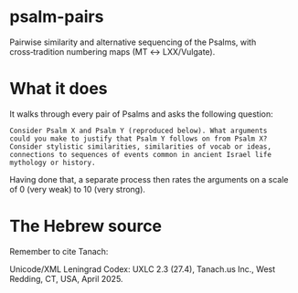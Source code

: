 # psalm-pairs
Pairwise similarity and alternative sequencing of the Psalms, with cross‑tradition numbering maps (MT ↔ LXX/Vulgate).

# What it does

It walks through every pair of Psalms and asks the following question:

	Consider Psalm X and Psalm Y (reproduced below). What arguments 
	could you make to justify that Psalm Y follows on from Psalm X?
	Consider stylistic similarities, similarities of vocab or ideas,
	connections to sequences of events common in ancient Israel life
	mythology or history.

Having done that, a separate process then rates the arguments on a scale
of 0 (very weak) to 10 (very strong).


# The Hebrew source

Remember to cite Tanach:

Unicode/XML Leningrad Codex: UXLC 2.3 (27.4),
Tanach.us Inc., West Redding, CT, USA, April 2025.


